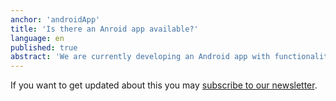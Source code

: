 ```yaml
---
anchor: 'androidApp'
title: 'Is there an Anroid app available?'
language: en
published: true
abstract: 'We are currently developing an Android app with functionality equal to the iOS app. The app is expected to be available in the second half of the year 2016.'
---
```

If you want to get updated about this you may [subscribe to our newsletter](/#newsletter).

